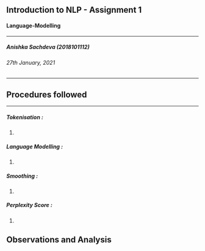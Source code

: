 ## Introduction to NLP - Assignment 1 
#### Language-Modelling
---
##### Anishka Sachdeva (2018101112)
###### 27th January, 2021
---
## Procedures followed
---

##### Tokenisation :
1. 

##### Language Modelling :
1. 

##### Smoothing :
1. 

##### Perplexity Score :
1. 

## Observations and Analysis